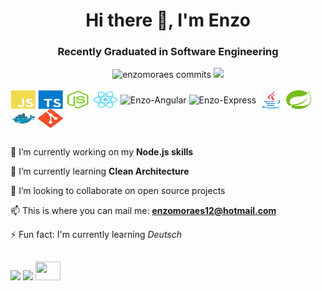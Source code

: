<h1 align="center">Hi there 👋, I'm Enzo</h1>

<h3 align="center">Recently Graduated in Software Engineering</h3>

<div align="center">
  <img height="180em" src="https://github-readme-stats.vercel.app/api?username=enzomoraes&show_icons=true&theme=nord&include_all_commits=true&count_private=true" alt="enzomoraes commits" />
  <img height="180em" src="https://github-readme-stats.vercel.app/api/top-langs/?username=enzomoraes&layout=compact&langs_count=7&theme=nord"/>
</div>

<div style="display: inline_block"><br>
  <img align="center" alt="Enzo-Js" height="30" width="40" src="https://raw.githubusercontent.com/devicons/devicon/master/icons/javascript/javascript-plain.svg">
  
  <img align="center" alt="Enzo-Ts" height="30" width="40" src="https://raw.githubusercontent.com/devicons/devicon/master/icons/typescript/typescript-plain.svg">
  
  <img align="center" alt="Enzo-Node" height="30" width="40" src="https://raw.githubusercontent.com/devicons/devicon/master/icons/nodejs/nodejs-plain.svg">
  
  <img align="center" alt="Enzo-React" height="30" width="40" src="https://raw.githubusercontent.com/devicons/devicon/master/icons/react/react-original.svg">
  
  <img align="center" alt="Enzo-Angular" height="30" width="40" src="https://www.vectorlogo.zone/logos/angular/angular-icon.svg" alt="react" width="40" height="40"/> 
  
  <img align="center" alt="Enzo-Express" height="30" width="40" src="https://cdn.jsdelivr.net/gh/devicons/devicon/icons/express/express-original.svg" />
  
  <img align="center" alt="Enzo-Java" height="30" width="40" src="https://raw.githubusercontent.com/devicons/devicon/master/icons/java/java-original.svg">
  
  <img align="center" alt="Enzo-Spring" height="30" width="40" src="https://raw.githubusercontent.com/devicons/devicon/master/icons/spring/spring-original.svg">
  
  <img align="center" alt="Enzo-Docker" height="30" width="40" src="https://raw.githubusercontent.com/devicons/devicon/master/icons/docker/docker-original.svg">
  
  <img align="center" alt="Enzo-Git" height="30" width="40" src="https://raw.githubusercontent.com/devicons/devicon/master/icons/git/git-original.svg">

</div>

   ##
🔭 I’m currently working on my **Node.js skills**

🌱 I’m currently learning **Clean Architecture**

👯 I’m looking to collaborate on open source projects

📫 This is where you can mail me: **enzomoraes12@hotmail.com**

⚡ Fun fact: I'm currently learning *Deutsch*

   ##

 <div>
    <a href="https://www.linkedin.com/in/enzomoraes" target="_blank"><img src="https://img.shields.io/badge/-LinkedIn-%230077B5?style=for-the-badge&logo=linkedin&logoColor=white" target="_blank"></a>
    <a href="https://instagram.com/enzomoraes7" target="_blank"><img src="https://img.shields.io/badge/-Instagram-%23E4405F?style=for-the-badge&logo=instagram&logoColor=white" target="_blank"></a>
    <a href="https://leetcode.com/enzomoraes55" target="_blank"><img height="30" width="40"  src="https://raw.githubusercontent.com/rahuldkjain/github-profile-readme-generator/master/src/images/icons/Social/leet-code.svg" target="_blank"></a>
</div>
  
